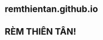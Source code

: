 # remthientan.github.io
<!DOCTYPE html>
<html>
<head>
</head>
<body>
    <h1>RÈM THIÊN TÂN!</h1>
</body>
</html>


<!DOCTYPE html>
<html>
<head>
    <title>Trang web của tôi</title>
    <style>
        /* Phần cột nội thất */
        .column-noidat {
            width: 25%;
            float: left;
        }

        /* Phần cột rèm cửa */
        .column-remcua {
            width: 25%;
            float: left;
        }

        /* Phần cột yếm */
        .column-yem {
            width: 25%;
            float: left;
        }

        /* Phần cột khác */
        .column-khac {
            width: 25%;
            float: left;
        }
    </style>
</head>
<body>
    <div class="column-noidat">
        <!-- Nội thất -->
        <h2>Nội thất</h2>
        <p>đẹp vàchaats lượng.</p>
    </div>

    <div class="column-remcua">
        <!-- Rèm cửa -->
        <h2>Rèm cửa</h2>
        <p>Mô tả về rèm cửa của bạn ở đây...</p>
    </div>

    <div class="column-yem">
        <!-- Yếm -->
        <h2>Yếm</h2>
        <p>Mô tả về yếm của bạn ở đây...</p>
    </div>

    <div class="column-khac">
        <!-- Phần khác -->
        <h2>Phần khác</h2>
        <p>Mô tả về phần khác của bạn ở đây...</p>
    </div>
</body>
</html>
